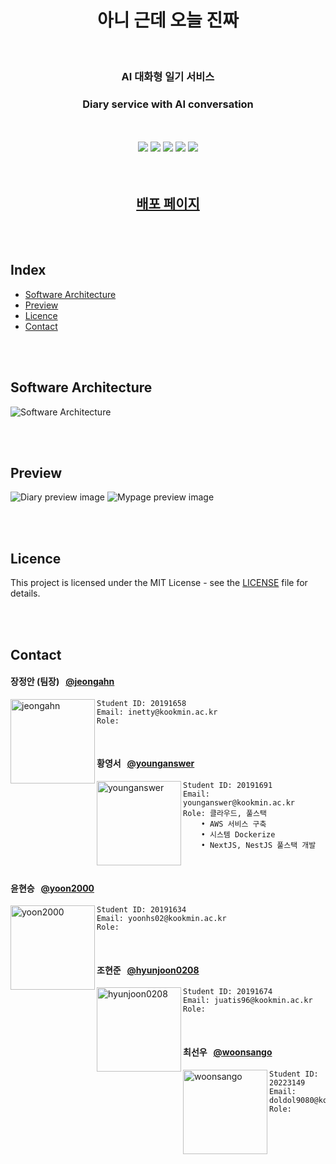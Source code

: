 <h1 align="center">
	아니 근데 오늘 진짜
</h1>

</br>

<h3 align="center">
	AI 대화형 일기 서비스
</h3>

<h3 align="center">
	Diary service with AI conversation
</h3>

</br>
</br>

<div align="center">
	<img src="https://img.shields.io/badge/-Nginx-009639?style=flat-square&logo=Nginx&logoColor=white">
	<img src="https://img.shields.io/badge/-NextJS-000000?style=flat-square&logo=nextdotjs&logoColor=white">
	<img src="https://img.shields.io/badge/-NestJS-E0234E?style=flat-square&logo=NestJS&logoColor=white">
	<img src="https://img.shields.io/badge/-MongoDB-47A248?style=flat-square&logo=MongoDB&logoColor=white">
	<img src="https://img.shields.io/badge/-Flask-000000?style=flat-square&logo=Flask&logoColor=white">
</div>

</br>
</br>

<h2 align="center">
	<a href="https://you-know-what.com">배포 페이지</a>
</h2>

</br>
</br>

## Index

-   [Software Architecture](#software-architecture)
-   [Preview](#preview)
-   [Licence](#licence)
-   [Contact](#contact)

</br>
</br>

## Software Architecture

![Software Architecture](./assets/Software%20Architecture.png)

</br>
</br>

## Preview

![Diary preview image](./assets/diary-preview-image.png)
![Mypage preview image](./assets/mypage-preview-image.png)

</br>
</br>

## Licence

This project is licensed under the MIT License - see the [LICENSE](./LICENSE) file for details.

</br>
</br>

## Contact

#### 장정안 (팀장) &nbsp;&nbsp;[@jeongahn](https://github.com/jeongahn)

<img align="left" src="" width="135" height="135" alt="jeongahn">

```
Student ID: 20191658
Email: inetty@kookmin.ac.kr
Role:
```

<br/>

#### 황영서 &nbsp;&nbsp;[@younganswer](https://github.com/younganswer)

<img align="left" src="" width="135" height="135" alt="younganswer">

```
Student ID: 20191691
Email: younganswer@kookmin.ac.kr
Role: 클라우드, 풀스택
	• AWS 서비스 구축
	• 시스템 Dockerize
	• NextJS, NestJS 풀스택 개발
```

<br/>

#### 윤현승 &nbsp;&nbsp;[@yoon2000](https://github.com/yoon2000)

<img align="left" src="" width="135" height="135" alt="yoon2000">

```
Student ID: 20191634
Email: yoonhs02@kookmin.ac.kr
Role:
```

<br/>

#### 조현준 &nbsp;&nbsp;[@hyunjoon0208](https://github.com/hyunjoon0208)

<img align="left" src="" width="135" height="135" alt="hyunjoon0208">

```
Student ID: 20191674
Email: juatis96@kookmin.ac.kr
Role:
```

<br/>

#### 최선우 &nbsp;&nbsp;[@woonsango](https://github.com/woonsango)

<img align="left" src="" width="135" height="135" alt="woonsango">

```
Student ID: 20223149
Email: doldol9080@kookmin.ac.kr
Role:
```
